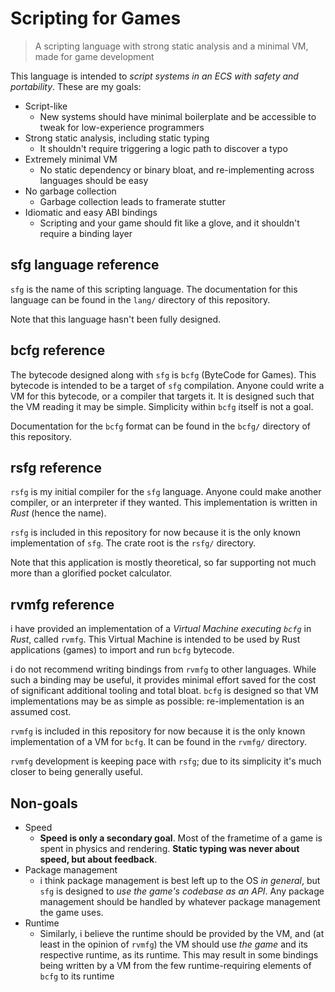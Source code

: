 Scripting for Games
===================

> A scripting language with strong static analysis and a minimal VM, made
for game development

This language is intended to *script systems in an ECS with safety and
portability*. These are my goals:

- Script-like
	- New systems should have minimal boilerplate and be accessible to
	tweak for low-experience programmers
- Strong static analysis, including static typing
	- It shouldn't require triggering a logic path to discover a typo
- Extremely minimal VM
	- No static dependency or binary bloat, and re-implementing across
	languages should be easy
- No garbage collection
	- Garbage collection leads to framerate stutter
- Idiomatic and easy ABI bindings
	- Scripting and your game should fit like a glove, and it shouldn't
	require a binding layer

sfg language reference
----------------------

`sfg` is the name of this scripting language. The documentation for this
language can be found in the `lang/` directory of this repository.

Note that this language hasn't been fully designed.

bcfg reference
--------------

The bytecode designed along with `sfg` is `bcfg` (ByteCode for Games). This
bytecode is intended to be a target of `sfg` compilation. Anyone could write a
VM for this bytecode, or a compiler that targets it. It is designed such that
the VM reading it may be simple. Simplicity within `bcfg` itself is not a goal.

Documentation for the `bcfg` format can be found in the `bcfg/` directory
of this repository.

rsfg reference
--------------

`rsfg` is my initial compiler for the `sfg` language. Anyone could make
another compiler, or an interpreter if they wanted. This implementation is
written in *Rust* (hence the name).

`rsfg` is included in this repository for now because it is the only known
implementation of `sfg`. The crate root is the `rsfg/` directory.

Note that this application is mostly theoretical, so far supporting not much
more than a glorified pocket calculator.

rvmfg reference
---------------

i have provided an implementation of a *Virtual Machine executing `bcfg`*
in *Rust*, called `rvmfg`. This Virtual Machine is intended to be used by
Rust applications (games) to import and run `bcfg` bytecode.

i do not recommend writing bindings from `rvmfg` to other languages. While
such a binding may be useful, it provides minimal effort saved for the cost
of significant additional tooling and total bloat. `bcfg` is designed so
that VM implementations may be as simple as possible: re-implementation is
an assumed cost.

`rvmfg` is included in this repository for now because it is the only known
implementation of a VM for `bcfg`. It can be found in the `rvmfg/` directory.

`rvmfg` development is keeping pace with `rsfg`; due to its simplicity it's
much closer to being generally useful.

Non-goals
---------

- Speed
	- **Speed is only a secondary goal**. Most of the frametime of a
	game is spent in physics and rendering. **Static typing was never
	about speed, but about feedback**.
- Package management
	- i think package management is best left up to the OS *in general*,
	but `sfg` is designed to *use the game's codebase as an API*. Any
	package management should be handled by whatever package management
	the game uses.
- Runtime
	- Similarly, i believe the runtime should be provided by the VM, and
	(at least in the opinion of `rvmfg`) the VM should use *the game*
	and its respective runtime, as its runtime. This may result in some
	bindings being written by a VM from the few runtime-requiring elements
	of `bcfg` to its runtime

